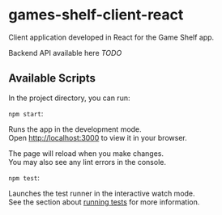 # games-shelf-client-react

Client application developed in React for the Game Shelf app.

Backend API available here *TODO*

## Available Scripts

In the project directory, you can run:

`npm start`:

Runs the app in the development mode.\
Open [http://localhost:3000](http://localhost:3000) to view it in your browser.

The page will reload when you make changes.\
You may also see any lint errors in the console.

`npm test`:

Launches the test runner in the interactive watch mode.\
See the section about [running tests](https://facebook.github.io/create-react-app/docs/running-tests) for more information.
